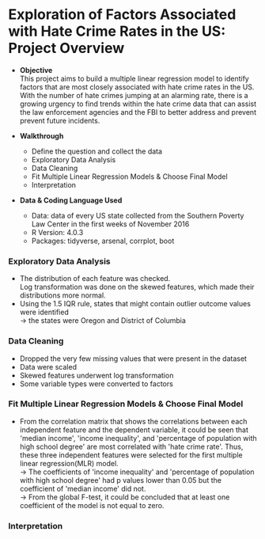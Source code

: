 # Exploration of Factors Associated with Hate Crime Rates in the US: Project Overview

* **Objective**<br/>
This project aims to build a multiple linear regression model to identify factors that are most closely associated with hate crime rates in the US. With the number of hate crimes jumping at an alarming rate, there is a growing urgency to find trends within the hate crime data that can assist the law enforcement agencies and the FBI to better address and prevent prevent future incidents. 

* **Walkthrough**
    - Define the question and collect the data 
    - Exploratory Data Analysis 
    - Data Cleaning 
    - Fit Multiple Linear Regression Models & Choose Final Model
    - Interpretation
  
* **Data & Coding Language Used**
    - Data: data of every US state collected from the Southern Poverty Law Center in the first weeks of November 2016 
    - R Version: 4.0.3
    - Packages: tidyverse, arsenal, corrplot, boot

### Exploratory Data Analysis 
* The distribution of each feature was checked.<br/>
  Log transformation was done on the skewed features, which made their distributions more normal.<br/> 
* Using the 1.5 IQR rule, states that might contain outlier outcome values were identified<br/>
  &#8594; the states were Oregon and District of Columbia 

### Data Cleaning 
* Dropped the very few missing values that were present in the dataset 
* Data were scaled
* Skewed features underwent log transformation
* Some variable types were converted to factors 

### Fit Multiple Linear Regression Models & Choose Final Model 
* From the correlation matrix that shows the correlations between each independent feature and the dependent variable, it could be seen that 'median income', 'income inequality', and 'percentage of population with high school degree' are most correlated with 'hate crime rate'.
Thus, these three independent features were selected for the first multiple linear regression(MLR) model.  
 &#8594; The coefficients of 'income inequality' and 'percentage of population with high school degree' had p values lower than 0.05 but the coefficient of 'median income' did not.<br/>
 &#8594; From the global F-test, it could be concluded that at least one coefficient of the model is not equal to zero. 

### Interpretation 
